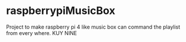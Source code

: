 # raspberrypiMusicBox
Project to make raspberry pi 4 like music box can command the playlist from every where.
KUY NINE
